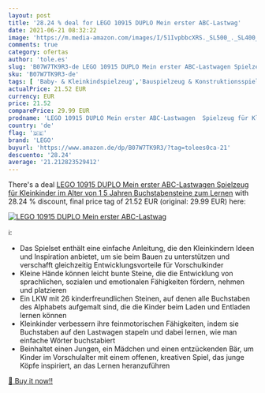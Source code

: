 ```yaml
---
layout: post
title: '28.24 % deal for LEGO 10915 DUPLO Mein erster ABC-Lastwag'
date: 2021-06-21 08:32:22
image: 'https://m.media-amazon.com/images/I/51IvpbbcXRS._SL500_._SL400_.jpg'
comments: true
category: ofertas
author: 'tole.es'
slug: 'B07W7TK9R3-de LEGO 10915 DUPLO Mein erster ABC-Lastwagen Spielzeug für...'
sku: 'B07W7TK9R3-de'
tags: [ 'Baby- & Kleinkindspielzeug','Bauspielzeug & Konstruktionsspielzeug','Bauspielzeugsets','Spielzeug','lego', ]
actualPrice: 21.52 EUR
currency: EUR
price: 21.52
comparePrice: 29.99 EUR
prodname: 'LEGO 10915 DUPLO Mein erster ABC-Lastwagen  Spielzeug für Kleinkinder im Alter von 1 5 Jahren  Buchstabensteine zum Lernen'
country: 'de'
flag: '🇩🇪'
brand: 'LEGO'
buyurl: 'https://www.amazon.de/dp/B07W7TK9R3/?tag=tolees0ca-21'
descuento: '28.24'
average: '21.212823529412'
---
```


There's a deal [LEGO 10915 DUPLO Mein erster ABC-Lastwagen  Spielzeug für Kleinkinder im Alter von 1 5 Jahren  Buchstabensteine zum Lernen](https://www.amazon.de/dp/B07W7TK9R3/?tag=tolees0ca-21)  with  28.24 % discount, final price tag of  21.52 EUR (original: 29.99 EUR) here:

[![LEGO 10915 DUPLO Mein erster ABC-Lastwag](https://m.media-amazon.com/images/I/51IvpbbcXRS._SL500_._SL400_.jpg)](https://www.amazon.de/dp/B07W7TK9R3/?tag=tolees0ca-21)

ℹ️:

- Das Spielset enthält eine einfache Anleitung, die den Kleinkindern Ideen und Inspiration anbietet, um sie beim Bauen zu unterstützen und verschafft gleichzeitig Entwicklungsvorteile für Vorschulkinder
- Kleine Hände können leicht bunte Steine, ​​die die Entwicklung von sprachlichen, sozialen und emotionalen Fähigkeiten fördern, nehmen und platzieren
- Ein LKW mit 26 kinderfreundlichen Steinen, auf denen alle Buchstaben des Alphabets aufgemalt sind, die die Kinder beim Laden und Entladen lernen können
- Kleinkinder verbessern ihre feinmotorischen Fähigkeiten, indem sie Buchstaben auf den Lastwagen stapeln und dabei lernen, wie man einfache Wörter buchstabiert
- Beinhaltet einen Jungen, ein Mädchen und einen entzückenden Bär, um Kinder im Vorschulalter mit einem offenen, kreativen Spiel, das junge Köpfe inspiriert, an das Lernen heranzuführen

[🛒 Buy it now!!](https://www.amazon.de/dp/B07W7TK9R3/?tag=tolees0ca-21)
